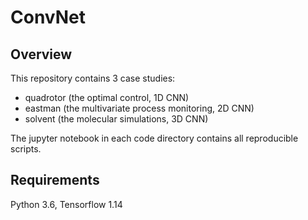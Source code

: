 # ConvNet

## Overview
This repository contains 3 case studies: 
- quadrotor (the optimal control, 1D CNN)
- eastman (the multivariate process monitoring, 2D CNN)
- solvent (the molecular simulations, 3D CNN)

The jupyter notebook in each code directory contains all reproducible scripts.

## Requirements
Python 3.6, Tensorflow 1.14

